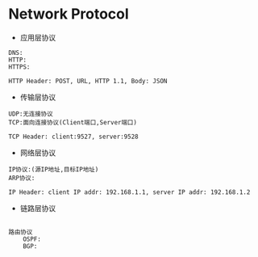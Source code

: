 Network Protocol
================

* 应用层协议
```
DNS:
HTTP:
HTTPS:

HTTP Header: POST, URL, HTTP 1.1, Body: JSON 
```

* 传输层协议
```
UDP:无连接协议
TCP:面向连接协议(Client端口,Server端口)

TCP Header: client:9527, server:9528
```

* 网络层协议
```
IP协议:(源IP地址,目标IP地址)
ARP协议:

IP Header: client IP addr: 192.168.1.1, server IP addr: 192.168.1.2 
```

* 链路层协议
```

路由协议
    OSPF:
    BGP:
```

